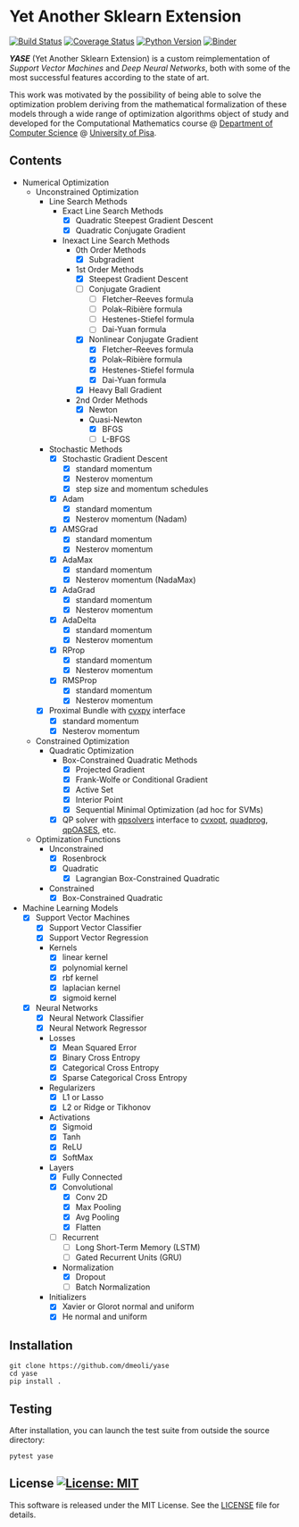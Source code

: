 # Yet Another Sklearn Extension
[![Build Status](https://travis-ci.org/dmeoli/yase.svg?branch=master)](https://travis-ci.org/dmeoli/yase) [![Coverage Status](https://coveralls.io/repos/github/dmeoli/yase/badge.svg?branch=master)](https://coveralls.io/github/dmeoli/yase?branch=master) [![Python Version](https://img.shields.io/badge/python-3.6%20%7C%203.7%20%7C%203.8-blue)](https://img.shields.io/badge/python-3.6%20%7C%203.7%20%7C%203.8-blue) [![Binder](https://mybinder.org/badge_logo.svg)](https://mybinder.org/v2/gh/dmeoli/yase/master)

***YASE*** (Yet Another Sklearn Extension) is a custom reimplementation of *Support Vector Machines* and 
*Deep Neural Networks*, both with some of the most successful features according to the state of art.

This work was motivated by the possibility of being able to solve the optimization problem deriving from the mathematical 
formalization of these models through a wide range of optimization algorithms object of study and developed for the 
Computational Mathematics course  @ [Department of Computer Science](https://www.di.unipi.it/en/) @ 
[University of Pisa](https://www.unipi.it/index.php/english).

## Contents

- Numerical Optimization
    - Unconstrained Optimization
        - Line Search Methods
            - Exact Line Search Methods
                - [x] Quadratic Steepest Gradient Descent
                - [x] Quadratic Conjugate Gradient
            - Inexact Line Search Methods
                - 0th Order Methods
                    - [x] Subgradient
                - 1st Order Methods
                    - [x] Steepest Gradient Descent
                    - [ ] Conjugate Gradient
                        - [ ] Fletcher–Reeves formula
                        - [ ] Polak–Ribière formula
                        - [ ] Hestenes-Stiefel formula
                        - [ ] Dai-Yuan formula
                    - [x] Nonlinear Conjugate Gradient
                        - [x] Fletcher–Reeves formula
                        - [x] Polak–Ribière formula
                        - [x] Hestenes-Stiefel formula
                        - [x] Dai-Yuan formula
                    - [x] Heavy Ball Gradient
                - 2nd Order Methods
                    - [x] Newton
                    - Quasi-Newton
                        - [x] BFGS
                        - [ ] L-BFGS
        - Stochastic Methods
            - [x] Stochastic Gradient Descent
                - [x] standard momentum
                - [x] Nesterov momentum
                - [x] step size and momentum schedules
            - [x] Adam
                - [x] standard momentum
                - [x] Nesterov momentum (Nadam)
            - [x] AMSGrad
                - [x] standard momentum
                - [x] Nesterov momentum
            - [x] AdaMax
                - [x] standard momentum
                - [x] Nesterov momentum (NadaMax)
            - [x] AdaGrad
                - [x] standard momentum
                - [x] Nesterov momentum
            - [x] AdaDelta
                - [x] standard momentum
                - [x] Nesterov momentum
            - [x] RProp
                - [x] standard momentum
                - [x] Nesterov momentum
            - [x] RMSProp
                - [x] standard momentum
                - [x] Nesterov momentum
        - [x] Proximal Bundle with [cvxpy](https://github.com/cvxgrp/cvxpy) interface
             - [x] standard momentum
             - [x] Nesterov momentum
    - Constrained Optimization
        - Quadratic Optimization
            - Box-Constrained Quadratic Methods
                - [x] Projected Gradient
                - [x] Frank-Wolfe or Conditional Gradient
                - [x] Active Set
                - [x] Interior Point
                - [x] Sequential Minimal Optimization (ad hoc for SVMs)
            - [x] QP solver with [qpsolvers](https://github.com/stephane-caron/qpsolvers) interface to 
            [cvxopt](http://cvxopt.org/), [quadprog](https://pypi.org/project/quadprog/), [qpOASES](https://github.com/coin-or/qpOASES), etc.

    - Optimization Functions
        - Unconstrained
            - [x] Rosenbrock
            - [x] Quadratic
                - [x] Lagrangian Box-Constrained Quadratic
        - Constrained
            - [x] Box-Constrained Quadratic

- Machine Learning Models
    - [x] Support Vector Machines
        - [x] Support Vector Classifier
        - [x] Support Vector Regression
        - Kernels
            - [x] linear kernel
            - [x] polynomial kernel
            - [x] rbf kernel
            - [x] laplacian kernel
            - [x] sigmoid kernel
    - [x] Neural Networks
        - [x] Neural Network Classifier
        - [x] Neural Network Regressor
        - Losses
            - [x] Mean Squared Error
            - [x] Binary Cross Entropy
            - [x] Categorical Cross Entropy
            - [x] Sparse Categorical Cross Entropy
        - Regularizers
            - [x] L1 or Lasso
            - [x] L2 or Ridge or Tikhonov
        - Activations
            - [x] Sigmoid
            - [x] Tanh
            - [x] ReLU
            - [x] SoftMax
        - Layers
            - [x] Fully Connected
            - [x] Convolutional
                - [x] Conv 2D
                - [x] Max Pooling
                - [x] Avg Pooling
                - [x] Flatten
            - [ ] Recurrent
                - [ ] Long Short-Term Memory (LSTM)
                - [ ] Gated Recurrent Units (GRU)
            - Normalization
                - [x] Dropout
                - [ ] Batch Normalization
        - Initializers
            - [x] Xavier or Glorot normal and uniform
            - [x] He normal and uniform

## Installation

```
git clone https://github.com/dmeoli/yase
cd yase
pip install .
```

## Testing

After installation, you can launch the test suite from outside the source directory:

```
pytest yase
```

## License [![License: MIT](https://img.shields.io/badge/License-MIT-yellow.svg)](https://opensource.org/licenses/MIT)

This software is released under the MIT License. See the [LICENSE](LICENSE) file for details.
